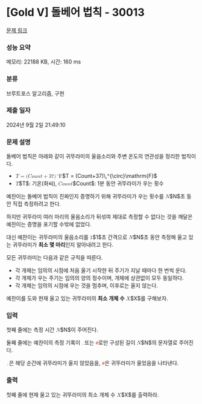 # [Gold V] 돌베어 법칙 - 30013 

[문제 링크](https://www.acmicpc.net/problem/30013) 

### 성능 요약

메모리: 22188 KB, 시간: 160 ms

### 분류

브루트포스 알고리즘, 구현

### 제출 일자

2024년 9월 2일 21:49:10

### 문제 설명

<p>돌베어 법칙은 아래와 같이 귀뚜라미의 울음소리와 주변 온도의 연관성을 정리한 법칙이다.</p>

<ul>
	<li><mjx-container class="MathJax" jax="CHTML" style="font-size: 99.9%; position: relative;"> <mjx-math class="MJX-TEX" aria-hidden="true"><mjx-mi class="mjx-i"><mjx-c class="mjx-c1D447 TEX-I"></mjx-c></mjx-mi><mjx-mo class="mjx-n" space="4"><mjx-c class="mjx-c3D"></mjx-c></mjx-mo><mjx-mo class="mjx-n" space="4"><mjx-c class="mjx-c28"></mjx-c></mjx-mo><mjx-mi class="mjx-i"><mjx-c class="mjx-c1D436 TEX-I"></mjx-c></mjx-mi><mjx-mi class="mjx-i"><mjx-c class="mjx-c1D45C TEX-I"></mjx-c></mjx-mi><mjx-mi class="mjx-i"><mjx-c class="mjx-c1D462 TEX-I"></mjx-c></mjx-mi><mjx-mi class="mjx-i"><mjx-c class="mjx-c1D45B TEX-I"></mjx-c></mjx-mi><mjx-mi class="mjx-i"><mjx-c class="mjx-c1D461 TEX-I"></mjx-c></mjx-mi><mjx-mo class="mjx-n" space="3"><mjx-c class="mjx-c2B"></mjx-c></mjx-mo><mjx-mn class="mjx-n" space="3"><mjx-c class="mjx-c33"></mjx-c><mjx-c class="mjx-c37"></mjx-c></mjx-mn><mjx-mo class="mjx-n"><mjx-c class="mjx-c29"></mjx-c></mjx-mo><mjx-msup><mjx-mstyle><mjx-mspace style="width: 0.167em;"></mjx-mspace></mjx-mstyle><mjx-script style="vertical-align: 0.363em;"><mjx-texatom size="s" texclass="ORD"><mjx-mo class="mjx-n"><mjx-c class="mjx-c2218"></mjx-c></mjx-mo></mjx-texatom></mjx-script></mjx-msup><mjx-texatom texclass="ORD"><mjx-mi class="mjx-n"><mjx-c class="mjx-c46"></mjx-c></mjx-mi></mjx-texatom></mjx-math><mjx-assistive-mml unselectable="on" display="inline"><math xmlns="http://www.w3.org/1998/Math/MathML"><mi>T</mi><mo>=</mo><mo stretchy="false">(</mo><mi>C</mi><mi>o</mi><mi>u</mi><mi>n</mi><mi>t</mi><mo>+</mo><mn>37</mn><mo stretchy="false">)</mo><msup><mstyle scriptlevel="0"><mspace width="0.167em"></mspace></mstyle><mrow data-mjx-texclass="ORD"><mo>∘</mo></mrow></msup><mrow data-mjx-texclass="ORD"><mi mathvariant="normal">F</mi></mrow></math></mjx-assistive-mml><span aria-hidden="true" class="no-mathjax mjx-copytext">$T = (Count+37)\,^{\circ}\mathrm{F}$</span> </mjx-container></li>
	<li><mjx-container class="MathJax" jax="CHTML" style="font-size: 99.9%; position: relative;"> <mjx-math class="MJX-TEX" aria-hidden="true"><mjx-mi class="mjx-i"><mjx-c class="mjx-c1D447 TEX-I"></mjx-c></mjx-mi></mjx-math><mjx-assistive-mml unselectable="on" display="inline"><math xmlns="http://www.w3.org/1998/Math/MathML"><mi>T</mi></math></mjx-assistive-mml><span aria-hidden="true" class="no-mathjax mjx-copytext">$T$</span></mjx-container>: 기온(화씨), <mjx-container class="MathJax" jax="CHTML" style="font-size: 99.9%; position: relative;"><mjx-math class="MJX-TEX" aria-hidden="true"><mjx-mi class="mjx-i"><mjx-c class="mjx-c1D436 TEX-I"></mjx-c></mjx-mi><mjx-mi class="mjx-i"><mjx-c class="mjx-c1D45C TEX-I"></mjx-c></mjx-mi><mjx-mi class="mjx-i"><mjx-c class="mjx-c1D462 TEX-I"></mjx-c></mjx-mi><mjx-mi class="mjx-i"><mjx-c class="mjx-c1D45B TEX-I"></mjx-c></mjx-mi><mjx-mi class="mjx-i"><mjx-c class="mjx-c1D461 TEX-I"></mjx-c></mjx-mi></mjx-math><mjx-assistive-mml unselectable="on" display="inline"><math xmlns="http://www.w3.org/1998/Math/MathML"><mi>C</mi><mi>o</mi><mi>u</mi><mi>n</mi><mi>t</mi></math></mjx-assistive-mml><span aria-hidden="true" class="no-mathjax mjx-copytext">$Count$</span></mjx-container>: 1분 동안 귀뚜라미가 우는 횟수</li>
</ul>

<p>예찬이는 돌베어 법칙이 진짜인지 증명하기 위해 귀뚜라미가 우는 횟수를 <mjx-container class="MathJax" jax="CHTML" style="font-size: 99.9%; position: relative;"><mjx-math class="MJX-TEX" aria-hidden="true"><mjx-mi class="mjx-i"><mjx-c class="mjx-c1D441 TEX-I"></mjx-c></mjx-mi></mjx-math><mjx-assistive-mml unselectable="on" display="inline"><math xmlns="http://www.w3.org/1998/Math/MathML"><mi>N</mi></math></mjx-assistive-mml><span aria-hidden="true" class="no-mathjax mjx-copytext">$N$</span></mjx-container>초 동안 직접 측정하려고 한다.</p>

<p>하지만 귀뚜라미 여러 마리의 울음소리가 뒤섞여 제대로 측정할 수 없다는 것을 깨달은 예찬이는 증명을 포기할 수밖에 없었다.</p>

<p>대신 예찬이는 귀뚜라미의 울음소리를 <mjx-container class="MathJax" jax="CHTML" style="font-size: 99.9%; position: relative;"><mjx-math class="MJX-TEX" aria-hidden="true"><mjx-mn class="mjx-n"><mjx-c class="mjx-c31"></mjx-c></mjx-mn></mjx-math><mjx-assistive-mml unselectable="on" display="inline"><math xmlns="http://www.w3.org/1998/Math/MathML"><mn>1</mn></math></mjx-assistive-mml><span aria-hidden="true" class="no-mathjax mjx-copytext">$1$</span></mjx-container>초 간격으로 <mjx-container class="MathJax" jax="CHTML" style="font-size: 99.9%; position: relative;"><mjx-math class="MJX-TEX" aria-hidden="true"><mjx-mi class="mjx-i"><mjx-c class="mjx-c1D441 TEX-I"></mjx-c></mjx-mi></mjx-math><mjx-assistive-mml unselectable="on" display="inline"><math xmlns="http://www.w3.org/1998/Math/MathML"><mi>N</mi></math></mjx-assistive-mml><span aria-hidden="true" class="no-mathjax mjx-copytext">$N$</span></mjx-container>초 동안 측정해 울고 있는 귀뚜라미가 <strong>최소 몇 마리</strong>인지 알아내려고 한다.</p>

<p>모든 귀뚜라미는 다음과 같은 규칙을 따른다.</p>

<ul>
	<li>각 개체는 임의의 시점에 처음 울기 시작한 뒤 주기가 지날 때마다 한 번씩 운다.</li>
	<li>각 개체가 우는 주기는 임의의 양의 정수이며, 개체에 상관없이 모두 동일하다.</li>
	<li>각 개체는 임의의 시점에 우는 것을 멈추며, 이후로는 울지 않는다.</li>
</ul>

<p>예찬이를 도와 현재 울고 있는 귀뚜라미의 <strong>최소 개체 수</strong> <mjx-container class="MathJax" jax="CHTML" style="font-size: 99.9%; position: relative;"><mjx-math class="MJX-TEX" aria-hidden="true"><mjx-mi class="mjx-i"><mjx-c class="mjx-c1D44B TEX-I"></mjx-c></mjx-mi></mjx-math><mjx-assistive-mml unselectable="on" display="inline"><math xmlns="http://www.w3.org/1998/Math/MathML"><mi>X</mi></math></mjx-assistive-mml><span aria-hidden="true" class="no-mathjax mjx-copytext">$X$</span></mjx-container>를 구해보자.</p>

### 입력 

 <p>첫째 줄에는 측정 시간 <mjx-container class="MathJax" jax="CHTML" style="font-size: 99.9%; position: relative;"><mjx-math class="MJX-TEX" aria-hidden="true"><mjx-mi class="mjx-i"><mjx-c class="mjx-c1D441 TEX-I"></mjx-c></mjx-mi></mjx-math><mjx-assistive-mml unselectable="on" display="inline"><math xmlns="http://www.w3.org/1998/Math/MathML"><mi>N</mi></math></mjx-assistive-mml><span aria-hidden="true" class="no-mathjax mjx-copytext">$N$</span></mjx-container>이 주어진다.</p>

<p>둘째 줄에는 예찬이의 측정 기록이 <code><span style="color:#e74c3c;">.</span></code>또는 <code><span style="color:#e74c3c;">#</span></code>로만 구성된 길이 <mjx-container class="MathJax" jax="CHTML" style="font-size: 99.9%; position: relative;"><mjx-math class="MJX-TEX" aria-hidden="true"><mjx-mi class="mjx-i"><mjx-c class="mjx-c1D441 TEX-I"></mjx-c></mjx-mi></mjx-math><mjx-assistive-mml unselectable="on" display="inline"><math xmlns="http://www.w3.org/1998/Math/MathML"><mi>N</mi></math></mjx-assistive-mml><span aria-hidden="true" class="no-mathjax mjx-copytext">$N$</span></mjx-container>의 문자열로 주어진다. </p>

<p><code><span style="color:#e74c3c;">.</span></code>은 해당 순간에 귀뚜라미가 울지 않았음을, <code><span style="color:#e74c3c;">#</span></code>은 귀뚜라미가 울었음을 나타낸다.</p>

### 출력 

 <p>첫째 줄에 현재 울고 있는 귀뚜라미의 최소 개체 수 <mjx-container class="MathJax" jax="CHTML" style="font-size: 99.9%; position: relative;"><mjx-math class="MJX-TEX" aria-hidden="true"><mjx-mi class="mjx-i"><mjx-c class="mjx-c1D44B TEX-I"></mjx-c></mjx-mi></mjx-math><mjx-assistive-mml unselectable="on" display="inline"><math xmlns="http://www.w3.org/1998/Math/MathML"><mi>X</mi></math></mjx-assistive-mml><span aria-hidden="true" class="no-mathjax mjx-copytext">$X$</span></mjx-container>를 출력하라.</p>


